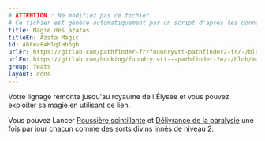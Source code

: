 ```yaml
---
# ATTENTION : Ne modifiez pas ce fichier
# Ce fichier est généré automatiquement par un script d'après les données du module Foundry VTT officiel et de sa traduction
title: Magie des azatas
titleEn: Azata Magic
id: 4hFeaF4MlqIHb6gb
urlFr: https://gitlab.com/pathfinder-fr/foundryvtt-pathfinder2-fr/-/blob/master/data/feats/4hFeaF4MlqIHb6gb.htm
urlEn: https://gitlab.com/hooking/foundry-vtt---pathfinder-2e/-/blob/master/packs/data/feats.db/azata-magic.json
group: feats
layout: dons
---
```

Votre lignage remonte jusqu'au royaume de l'Élysee et vous pouvez exploiter sa magie en utilisant ce lien.

Vous pouvez Lancer [Poussière scintillante](../spells/poussière-scintillante.md) et [Délivrance de la paralysie](../spells/délivrance-de-la-paralysie.md) une fois par jour chacun comme des sorts divins innés de niveau 2.


